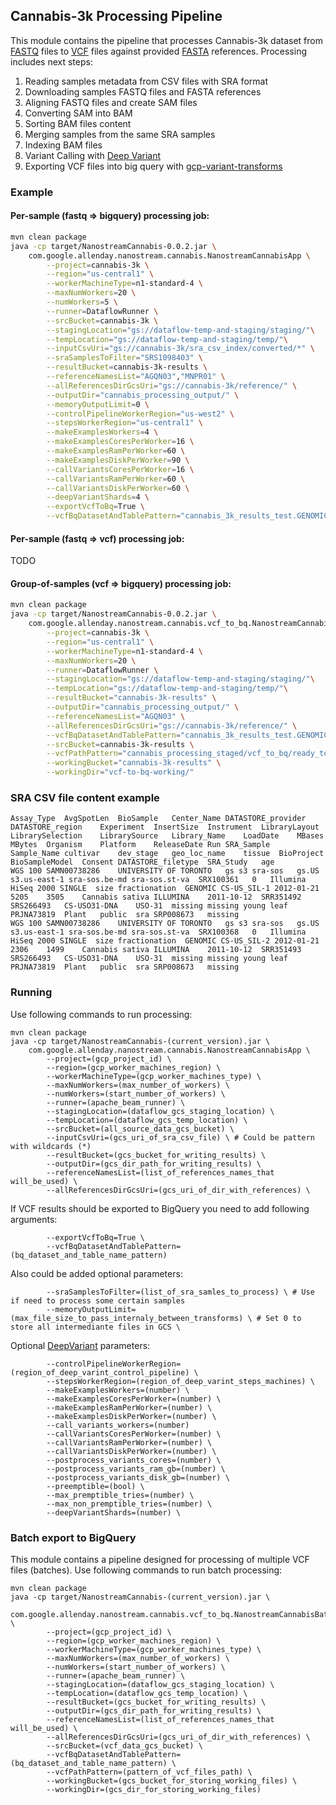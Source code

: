 ## Cannabis-3k Processing Pipeline

This module contains the pipeline that processes Cannabis-3k dataset from [FASTQ](https://en.wikipedia.org/wiki/FASTQ_format) files to [VCF](https://en.wikipedia.org/wiki/Variant_Call_Format) files against provided [FASTA](https://en.wikipedia.org/wiki/FASTA_format) references.
Processing includes next steps:
1. Reading samples metadata from CSV files with SRA format
2. Downloading samples FASTQ files and FASTA references
3. Aligning FASTQ files and create SAM files
4. Converting SAM into BAM
5. Sorting BAM files content
6. Merging samples from the same SRA samples
7. Indexing BAM files
8. Variant Calling with [Deep Variant](https://github.com/google/deepvariant)
9. Exporting VCF files into big query with [gcp-variant-transforms](https://github.com/googlegenomics/gcp-variant-transforms)

### Example

#### Per-sample (fastq => bigquery) processing job:
```bash
mvn clean package
java -cp target/NanostreamCannabis-0.0.2.jar \
    com.google.allenday.nanostream.cannabis.NanostreamCannabisApp \
        --project=cannabis-3k \
        --region="us-central1" \
        --workerMachineType=n1-standard-4 \
        --maxNumWorkers=20 \
        --numWorkers=5 \
        --runner=DataflowRunner \
        --srcBucket=cannabis-3k \
        --stagingLocation="gs://dataflow-temp-and-staging/staging/"\
        --tempLocation="gs://dataflow-temp-and-staging/temp/"\
        --inputCsvUri="gs://cannabis-3k/sra_csv_index/converted/*" \
        --sraSamplesToFilter="SRS1098403" \
        --resultBucket=cannabis-3k-results \
        --referenceNamesList="AGQN03","MNPR01" \
        --allReferencesDirGcsUri="gs://cannabis-3k/reference/" \
        --outputDir="cannabis_processing_output/" \
        --memoryOutputLimit=0 \
        --controlPipelineWorkerRegion="us-west2" \
        --stepsWorkerRegion="us-central1" \
        --makeExamplesWorkers=4 \
        --makeExamplesCoresPerWorker=16 \
        --makeExamplesRamPerWorker=60 \
        --makeExamplesDiskPerWorker=90 \
        --callVariantsCoresPerWorker=16 \
        --callVariantsRamPerWorker=60 \
        --callVariantsDiskPerWorker=60 \
        --deepVariantShards=4 \
        --exportVcfToBq=True \
        --vcfBqDatasetAndTablePattern="cannabis_3k_results_test.GENOMICS_VARIATIONS_%s"
```

#### Per-sample (fastq => vcf) processing job:
TODO

#### Group-of-samples (vcf => bigquery) processing job:
```bash
mvn clean package
java -cp target/NanostreamCannabis-0.0.2.jar \
    com.google.allenday.nanostream.cannabis.vcf_to_bq.NanostreamCannabisBatchVcfToBqApp \
        --project=cannabis-3k \
        --region="us-central1" \
        --workerMachineType=n1-standard-4 \
        --maxNumWorkers=20 \
        --runner=DataflowRunner \
        --stagingLocation="gs://dataflow-temp-and-staging/staging/"\
        --tempLocation="gs://dataflow-temp-and-staging/temp/"\
        --resultBucket="cannabis-3k-results" \
        --outputDir="cannabis_processing_output/" \
        --referenceNamesList="AGQN03" \
        --allReferencesDirGcsUri="gs://cannabis-3k/reference/" \
        --vcfBqDatasetAndTablePattern="cannabis_3k_results_test.GENOMICS_VARIATIONS_%s" \
        --srcBucket=cannabis-3k-results \
        --vcfPathPattern="cannabis_processing_staged/vcf_to_bq/ready_to_export/%s/" \
        --workingBucket="cannabis-3k-results" \
        --workingDir="vcf-to-bq-working/"
```



### SRA CSV file content example
```csv
Assay_Type	AvgSpotLen	BioSample	Center_Name	DATASTORE_provider	DATASTORE_region	Experiment	InsertSize	Instrument	LibraryLayout	LibrarySelection	LibrarySource	Library_Name	LoadDate	MBases	MBytes	Organism	Platform	ReleaseDate	Run	SRA_Sample	Sample_Name	cultivar	dev_stage	geo_loc_name	tissue	BioProject	BioSampleModel	Consent	DATASTORE_filetype	SRA_Study	age
WGS	100	SAMN00738286	UNIVERSITY OF TORONTO	gs s3 sra-sos	gs.US s3.us-east-1 sra-sos.be-md sra-sos.st-va	SRX100361	0	Illumina HiSeq 2000	SINGLE	size fractionation	GENOMIC	CS-US_SIL-1	2012-01-21	5205	3505	Cannabis sativa	ILLUMINA	2011-10-12	SRR351492	SRS266493	CS-USO31-DNA	USO-31	missing	missing	young leaf	PRJNA73819	Plant	public	sra	SRP008673	missing
WGS	100	SAMN00738286	UNIVERSITY OF TORONTO	gs s3 sra-sos	gs.US s3.us-east-1 sra-sos.be-md sra-sos.st-va	SRX100368	0	Illumina HiSeq 2000	SINGLE	size fractionation	GENOMIC	CS-US_SIL-2	2012-01-21	2306	1499	Cannabis sativa	ILLUMINA	2011-10-12	SRR351493	SRS266493	CS-USO31-DNA	USO-31	missing	missing	young leaf	PRJNA73819	Plant	public	sra	SRP008673	missing

```

### Running
Use following commands to run processing:

```
mvn clean package
java -cp target/NanostreamCannabis-(current_version).jar \
    com.google.allenday.nanostream.cannabis.NanostreamCannabisApp \
        --project=(gcp_project_id) \
        --region=(gcp_worker_machines_region) \
        --workerMachineType=(gcp_worker_machines_type) \
        --maxNumWorkers=(max_number_of_workers) \
        --numWorkers=(start_number_of_workers) \
        --runner=(apache_beam_runner) \
        --stagingLocation=(dataflow_gcs_staging_location) \
        --tempLocation=(dataflow_gcs_temp_location) \
        --srcBucket=(all_source_data_gcs_bucket) \
        --inputCsvUri=(gcs_uri_of_sra_csv_file) \ # Could be pattern with wildcards (*) 
        --resultBucket=(gcs_bucket_for_writing_results) \
        --outputDir=(gcs_dir_path_for_writing_results) \
        --referenceNamesList=(list_of_references_names_that will_be_used) \
        --allReferencesDirGcsUri=(gcs_uri_of_dir_with_references) \
```
If VCF results should be exported to BigQuery you need to add following arguments:
```
        --exportVcfToBq=True \
        --vcfBqDatasetAndTablePattern=(bq_dataset_and_table_name_pattern)
```

Also could be added optional parameters:
```
        --sraSamplesToFilter=(list_of_sra_samles_to_process) \ # Use if need to process some certain samples
        --memoryOutputLimit=(max_file_size_to_pass_internaly_between_transforms) \ # Set 0 to store all intermediante files in GCS \
```

Optional [DeepVariant](https://github.com/google/deepvariant) parameters:

```
        --controlPipelineWorkerRegion=(region_of_deep_varint_control_pipeline) \
        --stepsWorkerRegion=(region_of_deep_varint_steps_machines) \
        --makeExamplesWorkers=(number) \
        --makeExamplesCoresPerWorker=(number) \
        --makeExamplesRamPerWorker=(number) \
        --makeExamplesDiskPerWorker=(number) \
        --call_variants_workers=(number)
        --callVariantsCoresPerWorker=(number) \
        --callVariantsRamPerWorker=(number) \
        --callVariantsDiskPerWorker=(number) \
        --postprocess_variants_cores=(number) \
        --postprocess_variants_ram_gb=(number) \
        --postprocess_variants_disk_gb=(number) \
        --preemptible=(bool) \
        --max_premptible_tries=(number) \
        --max_non_premptible_tries=(number) \
        --deepVariantShards=(number) \
```

### Batch export to BigQuery
This module contains a pipeline designed for processing of multiple VCF files (batches). Use following commands to run batch processing:
```
mvn clean package
java -cp target/NanostreamCannabis-(current_version).jar \
    com.google.allenday.nanostream.cannabis.vcf_to_bq.NanostreamCannabisBatchVcfToBqApp \
        --project=(gcp_project_id) \
        --region=(gcp_worker_machines_region) \
        --workerMachineType=(gcp_worker_machines_type) \
        --maxNumWorkers=(max_number_of_workers) \
        --numWorkers=(start_number_of_workers) \
        --runner=(apache_beam_runner) \
        --stagingLocation=(dataflow_gcs_staging_location) \
        --tempLocation=(dataflow_gcs_temp_location) \
        --resultBucket=(gcs_bucket_for_writing_results) \
        --outputDir=(gcs_dir_path_for_writing_results) \
        --referenceNamesList=(list_of_references_names_that will_be_used) \
        --allReferencesDirGcsUri=(gcs_uri_of_dir_with_references) \
        --srcBucket=(vcf_data_gcs_bucket) \
        --vcfBqDatasetAndTablePattern=(bq_dataset_and_table_name_pattern) \
        --vcfPathPattern=(pattern_of_vcf_files_path) \
        --workingBucket=(gcs_bucket_for_storing_working_files) \
        --workingDir=(gcs_dir_for_storing_working_files) 
```
 


